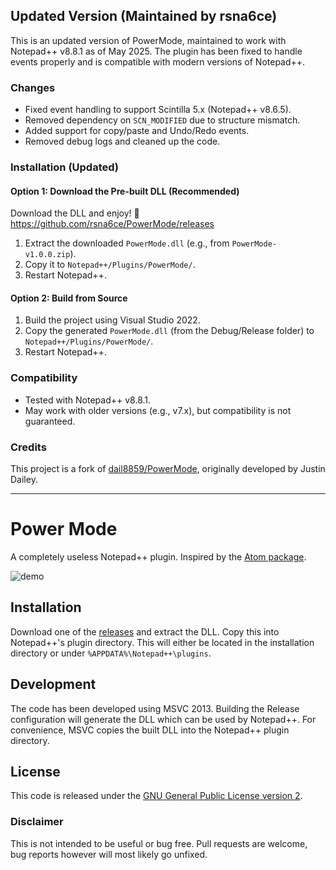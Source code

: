 ## Updated Version (Maintained by rsna6ce)

This is an updated version of PowerMode, maintained to work with Notepad++ v8.8.1 as of May 2025. The plugin has been fixed to handle events properly and is compatible with modern versions of Notepad++.

### Changes
- Fixed event handling to support Scintilla 5.x (Notepad++ v8.6.5).
- Removed dependency on `SCN_MODIFIED` due to structure mismatch.
- Added support for copy/paste and Undo/Redo events.
- Removed debug logs and cleaned up the code.

### Installation (Updated)

#### Option 1: Download the Pre-built DLL (Recommended)
Download the DLL and enjoy! 🚀  
https://github.com/rsna6ce/PowerMode/releases  
1. Extract the downloaded `PowerMode.dll` (e.g., from `PowerMode-v1.0.0.zip`).
2. Copy it to `Notepad++/Plugins/PowerMode/`.
3. Restart Notepad++.

#### Option 2: Build from Source
1. Build the project using Visual Studio 2022.
2. Copy the generated `PowerMode.dll` (from the Debug/Release folder) to `Notepad++/Plugins/PowerMode/`.
3. Restart Notepad++.

### Compatibility
- Tested with Notepad++ v8.8.1.
- May work with older versions (e.g., v7.x), but compatibility is not guaranteed.

### Credits
This project is a fork of [dail8859/PowerMode](https://github.com/dail8859/PowerMode), originally developed by Justin Dailey.


---


# Power Mode
A completely useless Notepad++ plugin. Inspired by the [Atom package](https://atom.io/packages/activate-power-mode).

![demo](/img/demo.gif)

## Installation
Download one of the [releases](https://github.com/dail8859/PowerMode/releases) and extract the DLL. Copy this into Notepad++'s plugin directory. This will either be located in the installation directory or under `%APPDATA%\Notepad++\plugins`.

## Development
The code has been developed using MSVC 2013. Building the Release configuration will generate the DLL which can be used by Notepad++. For convenience, MSVC copies the built DLL into the Notepad++ plugin directory. 

## License
This code is released under the [GNU General Public License version 2](http://www.gnu.org/licenses/gpl-2.0.txt).

### Disclaimer
This is not intended to be useful or bug free. Pull requests are welcome, bug reports however will most likely go unfixed.
